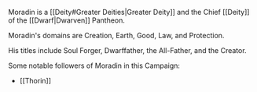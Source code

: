 Moradin is a [[Deity#Greater Deities|Greater Deity]] and the Chief [[Deity]] of the [[Dwarf|Dwarven]] Pantheon.

Moradin's domains are Creation, Earth, Good, Law, and Protection.

His titles include Soul Forger, Dwarffather, the All-Father, and the Creator.

Some notable followers of Moradin in this Campaign:
* [[Thorin]]